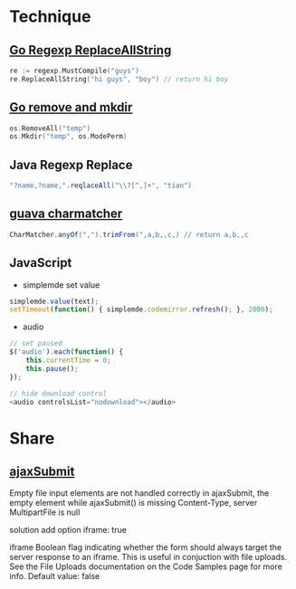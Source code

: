 # Technique

## [Go Regexp ReplaceAllString](https://golang.org/pkg/regexp/#example_Regexp_ReplaceAllString)

```Go
re := regexp.MustCompile("guys")
re.ReplaceAllString("hi guys", "boy") // return hi boy
```

## [Go remove and mkdir](https://golang.google.cn/pkg/os/#Mkdir)

```Go
os.RemoveAll("temp")
os.Mkdir("temp", os.ModePerm)
```
  
## Java Regexp Replace

```Java
"?name,?name,".reqlaceAll("\\?[^,]+", "tian")
```

## [guava charmatcher](https://github.com/google/guava/wiki/StringsExplained#charmatcher)

```Java
CharMatcher.anyOf(",").trimFrom(",a,b,,c,) // return a,b,,c
```

## JavaScript

* simplemde set value

```javascript
simplemde.value(text);
setTimeout(function() { simplemde.codemirror.refresh(); }, 2000);
```

* audio

```javascript
// set paused
$('audio').each(function() {
    this.currentTime = 0;
    this.pause();
});

// hide download control
<audio controlsList="nodownload"></audio>
```

# Share

## [ajaxSubmit](http://jquery.malsup.com/form/#options-object)

Empty file input elements are not handled correctly in ajaxSubmit, the empty element while ajaxSubmit() is missing Content-Type, server MultipartFile is null

solution add option
iframe: true

iframe
Boolean flag indicating whether the form should always target the server response to an iframe. This is useful in conjuction with file uploads. See the File Uploads documentation on the Code Samples page for more info. 
Default value: false

